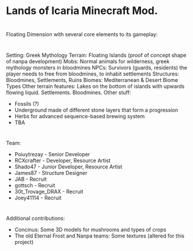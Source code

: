 # Lands of Icaria Minecraft Mod.
#
Floating Dimension with several core elements to its gameplay:
#
Setting: Greek Mythology
Terrain: Floating Islands (proof of concept shape of nanpa development)
Mobs: Normal animals for wilderness, greek mythology monsters in bloodmines
NPCs: Survivors (guards, residents) the player needs to free from bloodmines, to inhabit settlements
Structures: Bloodmines, Settlements, Ruins
Biomes: Mediterranean & Desert Biome Types
Other terrain features: Lakes on the bottom of islands with upwards flowing liquid. Settlements. Bloodmines.
Other stuff:
- Fossils (?)
- Underground made of different stone layers that form a progression
- Herbs for advanced sequence-based brewing system
- TBA


#
Team:
- Poiuytrezay - Senior Developer
- RCXcrafter - Developer, Resource Artist
- Shado47 - Junior Developer, Resource Artist
- James87 - Structure Designer
- JAB - Recruit
- gottsch - Recruit
- 30t_Trovage_DRAX - Recruit
- Joey41114 - Recruit
#
Additional contributions:
- Concinus: Some 3D models for mushrooms and types of crops
- The old Eternal Frost and Nanpa teams: Some textures (altered for this project)
